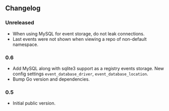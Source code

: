 ## Changelog

### Unreleased

* When using MySQL for event storage, do not leak connections.
* Last events were not shown when viewing a repo of non-default namespace.

### 0.6

* Add MySQL along with sqlite3 support as a registry events storage.
  New config settings `event_database_driver`, `event_database_location`.
* Bump Go version and dependencies.

### 0.5

* Initial public version.
